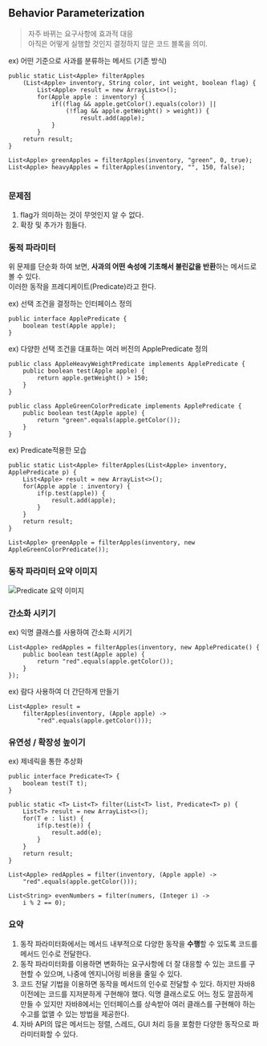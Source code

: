 ## Behavior Parameterization

> 자주 바뀌는 요구사항에 효과적 대응 <br/>
아직은 어떻게 실행할 것인지 결정하지 않은 코드 블록을 의미.

ex) 어떤 기준으로 사과를 분류하는 메서드 (기존 방식)

```
public static List<Apple> filterApples
    (List<Apple> inventory, String color, int weight, boolean flag) {
        List<Apple> result = new ArrayList<>();
        for(Apple apple : inventory) {
            if((flag && apple.getColor().equals(color)) ||
                (!flag && apple.getWeight() > weight)) {
                    result.add(apple);
            }
        }
    return result;
}

List<Apple> greenApples = filterApples(inventory, "green", 0, true);
List<Apple> heavyApples = filterApples(inventory, "", 150, false);
               
```

### 문제점
1. flag가 의미하는 것이 무엇인지 알 수 없다.
2. 확장 및 추가가 힘들다.


### 동적 파라미터
위 문제를 단순화 하여 보면, **사과의 어떤 속성에 기초해서 불린값을 반환**하는 메서드로 볼 수 있다.<br/>
이러한 동작을 프레디케이트(Predicate)라고 한다.

ex) 선택 조건을 결정하는 인터페이스 정의
```aidl
public interface ApplePredicate {
    boolean test(Apple apple);
}
```

ex) 다양한 선택 조건을 대표하는 여러 버전의 ApplePredicate 정의
```
public class AppleHeavyWeightPredicate implements ApplePredicate {
    public boolean test(Apple apple) {
        return apple.getWeight() > 150;
    }
}

public class AppleGreenColorPredicate implements ApplePredicate {
    public boolean test(Apple apple) {
        return "green".equals(apple.getColor());
    }
}
```

ex) Predicate적용한 모습
```aidl
public static List<Apple> filterApples(List<Apple> inventory, ApplePredicate p) { 
    List<Apple> result = new ArrayList<>();
    for(Apple apple : inventory) {
        if(p.test(apple)) {
            result.add(apple);
        }
    }
    return result;
}

List<Apple> greenApple = filterApples(inventory, new AppleGreenColorPredicate());
```

### 동작 파라미터 요약 이미지
![Predicate 요약 이미지](https://github.com/KimHunJin/Study-Book/tree/master/Java/images/predicate.png)

### 간소화 시키기
ex) 익명 클래스를 사용하여 간소화 시키기
```aidl
List<Apple> redApples = filterApples(inventory, new ApplePredicate() {
    public boolean test(Apple apple) {
        return "red".equals(apple.getColor());
    }
});

```

ex) 람다 사용하여 더 간단하게 만들기
```aidl
List<Apple> result = 
    filterApples(inventory, (Apple apple) -> 
        "red".equals(apple.getColor()));
```

### 유연성 / 확장성 높이기
ex) 제네릭을 통한 추상화
```aidl
public interface Predicate<T> {
    boolean test(T t);
}

public static <T> List<T> filter(List<T> list, Predicate<T> p) {
    List<T> result = new ArrayList<>();
    for(T e : list) {
        if(p.test(e)) {
            result.add(e);
        }
    }
    return result;
}

List<Apple> redApples = filter(inventory, (Apple apple) ->
    "red".equals(apple.getColor()));
    
List<String> evenNumbers = filter(numers, (Integer i) ->
    i % 2 == 0);

```

### 요약
1. 동작 파라미터화에서는 메서드 내부적으로 다양한 동작을 **수행**할 수 있도록 코드를 메서드 인수로 전달한다.
2. 동작 파라미터화를 이용하면 변화하는 요구사항에 더 잘 대응할 수 있는 코드를 구현할 수 있으며, 나중에 엔지니어링 비용을 줄일 수 있다.
3. 코드 전달 기법을 이용하면 동작을 메서드의 인수로 전달할 수 있다. 하지만 자바8 이전에는 코드를 지저분하게 구현해야 했다. 익명 클래스로도 어느 정도 깔끔하게 만들 수 있지만 자바8에서는 인터페이스를 상속받아 여러 클래스를 구현해야 하는 수고를 없앨 수 있는 방법을 제공한다.
4. 자바 API의 많은 메서드는 정렬, 스레드, GUI 처리 등을 포함한 다양한 동작으로 파라미터화할 수 있다.